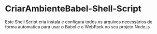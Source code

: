 # CriarAmbienteBabel-Shell-Script

Este Shell Script cria instala e configura todos os arquivos necessários de forma automatica para usar o Babel e o WebPack no seu projeto Node.js
